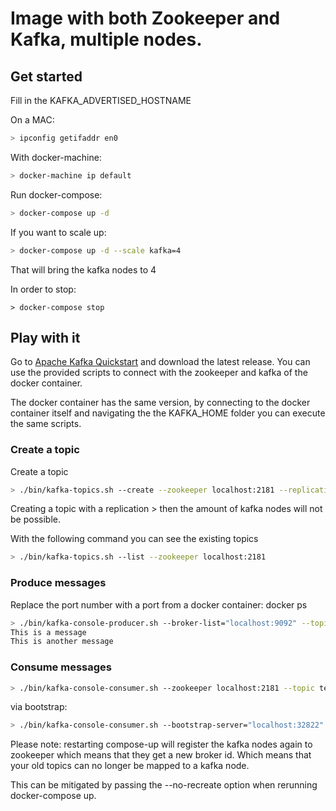 
# Image with both Zookeeper and Kafka, multiple nodes.



## Get started

Fill in the KAFKA_ADVERTISED_HOSTNAME

On a MAC:
```bash
> ipconfig getifaddr en0
```

With docker-machine:
```bash
> docker-machine ip default
```


Run docker-compose: 
```bash
> docker-compose up -d
```


If you want to scale up:
```bash
> docker-compose up -d --scale kafka=4
```

That will bring the kafka nodes to 4

In order to stop:
```
> docker-compose stop
```


## Play with it

Go to [Apache Kafka Quickstart](https://kafka.apache.org/quickstart) and download the latest release.
You can use the provided scripts to connect with the zookeeper and kafka of the docker container.

The docker container has the same version, by connecting to the docker container itself and navigating the the KAFKA_HOME folder you can execute the same scripts.

### Create a topic
Create a topic
```bash
> ./bin/kafka-topics.sh --create --zookeeper localhost:2181 --replication-factor 1 --partitions 1 --topic test
```

Creating a topic with a replication > then the amount of kafka nodes will not be possible.

With the following command you can see the existing topics
```bash
> ./bin/kafka-topics.sh --list --zookeeper localhost:2181
```



### Produce messages
Replace the port number with a port from a docker container: docker ps

```bash
> ./bin/kafka-console-producer.sh --broker-list="localhost:9092" --topic test
This is a message
This is another message
```
### Consume messages
```bash
> ./bin/kafka-console-consumer.sh --zookeeper localhost:2181 --topic test --from-beginning
```

via bootstrap:
```bash
> ./bin/kafka-console-consumer.sh --bootstrap-server="localhost:32822" --topic test --from-beginning
```

Please note: restarting compose-up will register the kafka nodes again to zookeeper which means that they get a new broker id.
Which means that your old topics can no longer be mapped to a kafka node.

This can be mitigated by passing the --no-recreate option when rerunning docker-compose up. 